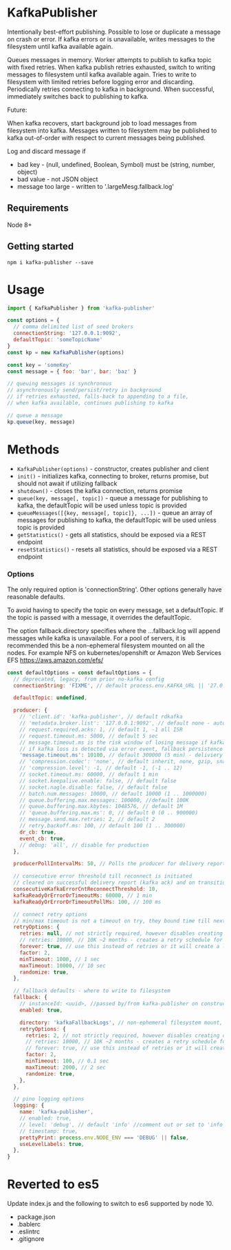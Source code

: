 # KafkaPublisher

Intentionally best-effort publishing.
Possible to lose or duplicate a message on crash or error.
If kafka errors or is unavailable, writes messages to the filesystem until kafka available again.

Queues messages in memory.
Worker attempts to publish to kafka topic with fixed retries.
When kafka publish retries exhausted, switch to writing messages to filesystem until kafka available again.
Tries to write to filesystem with limited retries before logging error and discarding.
Periodically retries connecting to kafka in background.
When successful, immediately switches back to publishing to kafka.

Future:

When kafka recovers, start background job to load messages from filesystem into kafka.
Messages written to filesystem may be published to kafka out-of-order with respect to current messages being published.

Log and discard message if

  * bad key - (null, undefined, Boolean, Symbol) must be (string, number, object)
  * bad value - not JSON object
  * message too large - written to '.largeMesg.fallback.log'

## Requirements

Node 8+

## Getting started

```console
npm i kafka-publisher --save
```

# Usage

```javascript
import { KafkaPublisher } from 'kafka-publisher'

const options = {
  // comma delimited list of seed brokers
  connectionString: '127.0.0.1:9092',
  defaultTopic: 'someTopicName'
}
const kp = new KafkaPublisher(options)

const key = 'someKey'
const message = { foo: 'bar', bar: 'baz' }

// queuing messages is synchronous
// asynchronously send/persist/retry in background
// if retries exhausted, falls-back to appending to a file,
// when kafka available, continues publishing to kafka

// queue a message
kp.queue(key, message)
```

# Methods

   * `KafkaPublisher(options)` - constructor, creates publisher and client
   * `init()` - initializes kafka, connecting to broker, returns promise, but should not await if utilizing fallback
   * `shutdown()` - closes the kafka connection, returns promise
   * `queue(key, message[, topic])` - queue a message for publishing to kafka, the defaultTopic will be used unless topic is provided
   * `queueMessages([{key, message[, topic]}, ...])` - queue an array of messages for publishing to kafka, the defaultTopic will be used unless topic is provided
   * `getStatistics()` - gets all statistics, should be exposed via a REST endpoint
   * `resetStatistics()` - resets all statistics, should be exposed via a REST endpoint

### Options

The only required option is 'connectionString'. Other options generally have reasonable defaults.

To avoid having to specify the topic on every message, set a defaultTopic.
If the topic is passed with a message, it overrides the defaultTopic.

The option fallback.directory specifies where the ...fallback.log will append messages while kafka is unavailable.
For a pool of servers, it is recommended this be a non-ephemeral filesystem mounted on all the nodes.
For example NFS on kubernetes/openshift or Amazon Web Services EFS https://aws.amazon.com/efs/


```javascript
const defaultOptions = const defaultOptions = {
  // deprecated, legacy, from prior no-kafka config
  connectionString: 'FIXME', // default process.env.KAFKA_URL || '27.0.0.1:9092',

  defaultTopic: undefined,

  producer: {
    // 'client.id': 'kafka-publisher', // default rdkafka
    // 'metadata.broker.list': '127.0.0.1:9092', // default none - auto-populated from legacy connectionString
    // request.required.acks: 1, // default 1, -1 all ISR
    // request.timeout.ms: 5000, // default 5 sec
    // message.timeout.ms is the risk window of losing message if kafka becomes unavailable before timeouts and writing to fallback
    // if kafka loss is detected via error event, fallback persistence will occur immediately upon detection
    'message.timeout.ms': 10100, // default 300000 (5 min) - deliviery timeout, ideally (request.timeout.ms x message.send.max.retries + margin)
    // 'compression.codec': 'none', // default inherit, none, gzip, snappy, lz4, inherit
    // 'compression.level': -1, // default -1, (-1 .. 12)
    // socket.timeout.ms: 60000, // default 1 min
    // socket.keepalive.enable: false, // default false
    // socket.nagle.disable: false, // default false
    // batch.num.messages: 10000, // default 10000 (1 .. 1000000)
    // queue.buffering.max.messages: 100000, //default 100K
    // queue.buffering.max.kbytes: 1048576, // default 1M
    // 'queue.buffering.max.ms': 0, // default 0 (0 .. 900000)
    // message.send.max.retries: 2, // default 2
    // retry.backoff.ms: 100, // default 100 (1 .. 300000)
    dr_cb: true,
    event_cb: true,
    // debug: 'all', // disable for production
  },

  producerPollIntervalMs: 50, // Polls the producer for delivery reports or other events to be transmitted via the emitter and handling disconnections and reconnection

  // consecutive error threshold till reconnect is initiated
  // cleared on successful delivery report (kafka ack) and on transition to kafka ready
  consecutiveKafkaErrorCntReconnectThreshold: 10,
  kafkaReadyOrErrorOrTimeoutMs: 60000, // 1 min
  kafkaReadyOrErrorOrTimeoutPollMs: 100, // 100 ms

  // connect retry options
  // min/max timeout is not a timeout on try, they bound time till next retry after failed try
  retryOptions: {
    retries: null, // not strictly required, however disables creating default retry table
    // retries: 10000, // 10K ~2 months - creates a retry schedule for all retries (rediculous, why not computing) 8 9's causes FATAL ERROR: CALL_AND_RETRY_LAST Allocation failed - JavaScript heap out of memory
    forever: true, // use this instead of retries or it will create a lookup table for all retries wasting cycles and memory
    factor: 2,
    minTimeout: 1000, // 1 sec
    maxTimeout: 10000, // 10 sec
    randomize: true,
  },

  // fallback defaults - where to write to filesystem
  fallback: {
    // instanceId: <uuid>, //passed by/from kafka-publisher on construction
    enabled: true,

    directory: 'kafkaFallbackLogs', // non-ephemeral filesystem mount, shared by all nodes
    retryOptions: {
      retries: 2, // not strictly required, however disables creating default retry table
      // retries: 10000, // 10K ~2 months - creates a retry schedule for all retries (rediculous, why not computing) 8 9's causes FATAL ERROR: CALL_AND_RETRY_LAST Allocation failed - JavaScript heap out of memory
      // forever: true, // use this instead of retries or it will create a lookup table for all retries wasting cycles and memory
      factor: 2,
      minTimeout: 100, // 0.1 sec
      maxTimeout: 2000, // 2 sec
      randomize: true,
    },
  },

  // pino logging options
  logging: {
    name: 'kafka-publisher',
    // enabled: true,
    // level: 'debug', // default 'info' //comment out or set to 'info'
    // timestamp: true,
    prettyPrint: process.env.NODE_ENV === 'DEBUG' || false,
    useLevelLabels: true,
  },
}
```

# Reverted to es5

Update index.js and the following to switch to es6 supported by node 10.

   * package.json
   * .bablerc
   * .eslintrc
   * .gitignore
